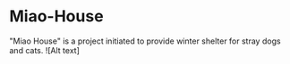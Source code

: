 # Miao-House
"Miao House" is a project initiated to provide winter shelter for stray dogs and cats.
![Alt text]
